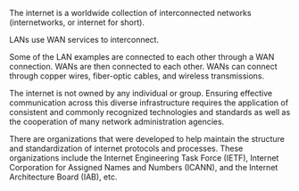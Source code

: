 The internet is a worldwide collection of interconnected networks (internetworks, or internet for short).

LANs use WAN services to interconnect.

Some of the LAN examples are connected to each other through a WAN connection. WANs are then connected to each other. WANs can connect through copper wires, fiber-optic cables, and wireless transmissions.

The internet is not owned by any individual or group. Ensuring effective communication across this diverse infrastructure requires the application of consistent and commonly recognized technologies and standards as well as the cooperation of many network administration agencies.

There are organizations that were developed to help maintain the structure and standardization of internet protocols and processes. These organizations include the Internet Engineering Task Force (IETF), Internet Corporation for Assigned Names and Numbers (ICANN), and the Internet Architecture Board (IAB), etc.
